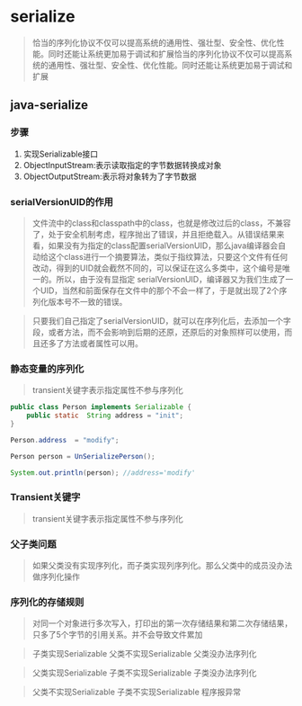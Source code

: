 # serialize

> 恰当的序列化协议不仅可以提高系统的通用性、强壮型、安全性、优化性能。同时还能让系统更加易于调试和扩展恰当的序列化协议不仅可以提高系统的通用性、强壮型、安全性、优化性能。同时还能让系统更加易于调试和扩展

## java-serialize

### 步骤

1.	实现Serializable接口
2.	ObjectInputStream:表示读取指定的字节数据转换成对象
3.	ObjectOutputStream:表示将对象转为了字节数据

### serialVersionUID的作用

> 文件流中的class和classpath中的class，也就是修改过后的class，不兼容了，处于安全机制考虑，程序抛出了错误，并且拒绝载入。从错误结果来看，如果没有为指定的class配置serialVersionUID，那么java编译器会自动给这个class进行一个摘要算法，类似于指纹算法，只要这个文件有任何改动，得到的UID就会截然不同的，可以保证在这么多类中，这个编号是唯一的。所以，由于没有显指定 serialVersionUID，编译器又为我们生成了一个UID，当然和前面保存在文件中的那个不会一样了，于是就出现了2个序列化版本号不一致的错误。

> 只要我们自己指定了serialVersionUID，就可以在序列化后，去添加一个字段，或者方法，而不会影响到后期的还原，还原后的对象照样可以使用，而且还多了方法或者属性可以用。


### 静态变量的序列化

> transient关键字表示指定属性不参与序列化

```java
public class Person implements Serializable {
    public static  String address = "init";
}

Person.address  = "modify";

Person person = UnSerializePerson();

System.out.println(person); //address='modify'

```

###  Transient关键字

> transient关键字表示指定属性不参与序列化

### 父子类问题

> 如果父类没有实现序列化，而子类实现列序列化。那么父类中的成员没办法做序列化操作

### 序列化的存储规则

> 对同一个对象进行多次写入，打印出的第一次存储结果和第二次存储结果，只多了5个字节的引用关系。并不会导致文件累加

> 子类实现Serializable  父类不实现Serializable   父类没办法序列化

>  父类实现Serializable  子类不实现Serializable   子类没办法序列化

>  父类不实现Serializable  子类不实现Serializable   程序报异常


